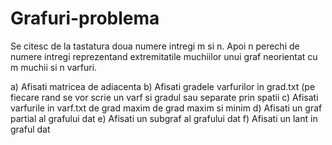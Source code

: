 Grafuri-problema
================

Se citesc de la tastatura doua numere intregi m si n.
Apoi n perechi de numere intregi reprezentand extremitatile muchiilor unui graf neorientat cu m muchii si n varfuri.

a) Afisati matricea de adiacenta
b) Afisati gradele varfurilor in grad.txt (pe fiecare rand se vor scrie un varf si gradul sau separate prin spatii
c) Afisati varfurile in varf.txt de grad maxim de grad maxim si minim
d) Afisati un graf partial al grafului dat
e) Afisati un subgraf al grafului dat
f) Afisati un lant in graful dat
